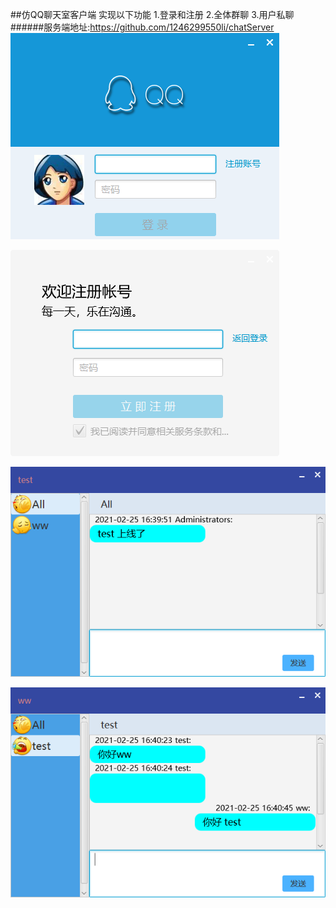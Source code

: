 ##仿QQ聊天室客户端
实现以下功能
1.登录和注册
2.全体群聊
3.用户私聊
######服务端地址:https://github.com/1246299550li/chatServer
![avatar](png/1.png)

![avatar](png/2.png)

![avatar](png/3.png)

![avatar](png/4.png)